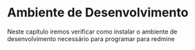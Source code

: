 # Ambiente de Desenvolvimento

Neste capítulo iremos verificar como instalar o ambiente de desenvolvimento necessário para programar para redmine